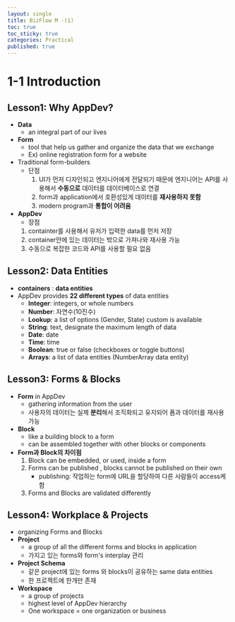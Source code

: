 ```yaml
---
layout: single
title: BizFlow M -(1)
toc: true
toc_sticky: true
categories: Practical
published: true
---
```


# 1-1 Introduction
## Lesson1: Why AppDev?
* **Data**
   * an integral part of our lives
* **Form**
   * tool that help us gather and organize the data that we exchange
   * Ex) online registration form for a website
* Traditional form-builders
   * 단점
      1. UI가 먼저 디자인되고 엔지니어에게 전달되기 때문에 엔지니어는 API를 사용해서 **수동으로** 데이터를 데이터베이스로 연결
      2. form과 application에서 호환성있게 데이터를 **재사용하지 못함**
      3. modern program과 **통합이 어려움**
* **AppDev**
   * 장점
    1. containter를 사용해서 유저가 입력한 data를 먼저 저장
    2. container안에 있는 데이터는 밖으로 가져나와 재사용 가능
    3. 수동으로 복잡한 코드와 API를 사용할 필요 없음
    
    
## Lesson2: Data Entities
* **containers** : **data entities**
* AppDev provides **22 different types** of data entities 
    * **Integer**: integers, or whole numbers
    * **Number**: 자연수(10진수)
    * **Lookup**: a list of options (Gender, State) custom is available
    * **String**: text, designate the maximum length of data
    * **Date**: date
    * **Time**: time
    * **Boolean**: true or false (checkboxes or toggle buttons)
    * **Arrays**: a list of data entities (NumberArray data entity)
    
   
## Lesson3: Forms & Blocks
* **Form** in AppDev
    * gathering information from the user
    * 사용자의 데이터는 실제 **분리**해서 조직화되고 유지되어 폼과 데이터를 재사용가능
* **Block**
    * like a building block to a form
    * can be assembled together with other blocks or components
* **Form과 Block의 차이점**
    1. Block can be embedded, or used, inside a form
    2. Forms can be published , blocks cannot be published on their own
        * publishing: 작업하는 form에 URL을 할당하여 다른 사람들이 access케 함
    3. Forms and Blocks are validated differently
    
    
## Lesson4: Workplace & Projects
* organizing Forms and Blocks 
* **Project**
    * a group of all the different forms and blocks in application
    * 가지고 있는 forms와 form's interplay 관리
* **Project Schema**
    * 같은 project에 있는 forms 와 blocks이 공유하는 same data entities
    * 한 프로젝트에 한개만 존재
* **Workspace** 
    * a group of projects
    * highest level of AppDev hierarchy
    * One workspace = one organization or business
